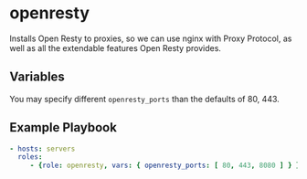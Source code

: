openresty
=========

Installs Open Resty to proxies, so we can use nginx with Proxy Protocol, as well as all the extendable features Open Resty provides.

Variables
---------

You may specify different `openresty_ports` than the defaults of 80, 443.

Example Playbook
----------------

```yml
- hosts: servers
  roles:
     - {role: openresty, vars: { openresty_ports: [ 80, 443, 8080 ] } }
```
